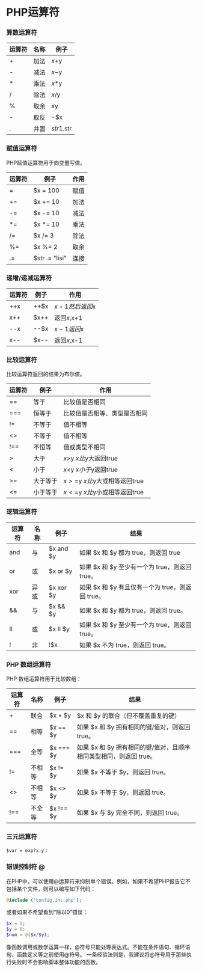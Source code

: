 # PHP运算符

### 算数运算符

| 运算符 | 名称 | 例子       |
| ------ | ---- | ---------- |
| +      | 加法 | $x+$y      |
| -      | 减法 | $x-$y      |
| *      | 乘法 | $x*$y      |
| /      | 除法 | $x/$y      |
| %      | 取余 | $x%$y      |
| -      | 取反 | -$x        |
| .      | 并置 | $str1.$str |

### 赋值运算符

PHP赋值运算符用于向变量写值。

| 运算符 | 例子           | 作用 |
| ------ | -------------- | ---- |
| =      | $x = 100       | 赋值 |
| +=     | $x += 10       | 加法 |
| -=     | $x -= 10       | 减法 |
| *=     | $x *= 10       | 乘法 |
| /=     | $x /= 3        | 除法 |
| %=     | $x %= 2        | 取余 |
| .=     | $str .= "lisi" | 连接 |

### 递增/递减运算符

| 运算符 | 例子 | 作用            |
| ------ | ---- | --------------- |
| ++x    | ++$x | $x+1 然后返回$x |
| x++    | $x++ | 返回$x,$x+1     |
| --x    | --$x | $x-1 返回$x     |
| x--    | $x-- | 返回$x,$x-1     |

### 比较运算符

比较运算符返回的结果为布尔值。

| 运算符 | 例子     | 作用                          |
| ------ | -------- | ----------------------------- |
| ==     | 等于     | 比较值是否相同                |
| ===    | 恒等于   | 比较值是否相等、类型是否相同  |
| !=     | 不等于   | 值不相等                      |
| <>     | 不等于   | 值不相等                      |
| !==    | 不恒等   | 值或类型不相同                |
| >      | 大于     | $x>$y $x比$y大返回true        |
| <      | 小于     | $x<$y $x小于$y返回true        |
| >=     | 大于等于 | $x>=$y $x比$y大或相等返回true |
| <=     | 小于等于 | $x<=$y $x比$y小或相等返回true |

### 逻辑运算符

| 运算符 | 名称 | 例子      | 结果                                             |
| ------ | ---- | --------- | ------------------------------------------------ |
| and    | 与   | $x and $y | 如果 $x 和 $y 都为 true，则返回 true             |
| or     | 或   | $x or $y  | 如果 $x 和 $y 至少有一个为 true，则返回 true。   |
| xor    | 异或 | $x xor $y | 如果 $x 和 $y 有且仅有一个为 true，则返回 true。 |
| &&     | 与   | $x && $y  | 如果 $x 和 $y 都为 true，则返回 true。           |
| II     | 或   | $x II $y  | 如果 $x 和 $y 至少有一个为 true，则返回 true。   |
| !      | 非   | !$x       | 如果 $x 不为 true，则返回 true。                 |

### PHP 数组运算符

PHP 数组运算符用于比较数组：

| 运算符 | 名称   | 例子      | 结果                                                         |
| ------ | ------ | --------- | ------------------------------------------------------------ |
| +      | 联合   | $x + $y   | $x 和 $y 的联合（但不覆盖重复的键）                          |
| ==     | 相等   | $x == $y  | 如果 $x 和 $y 拥有相同的键/值对，则返回 true。               |
| ===    | 全等   | $x === $y | 如果 $x 和 $y 拥有相同的键/值对，且顺序相同类型相同，则返回 true。 |
| !=     | 不相等 | $x != $y  | 如果 $x 不等于 $y，则返回 true。                             |
| <>     | 不相等 | $x <> $y  | 如果 $x 不等于 $y，则返回 true。                             |
| !==    | 不全等 | $x !== $y | 如果 $x 与 $y 完全不同，则返回 true。                        |

### 三元运算符

```
$var = exp?x:y；
```

### 错误控制符 @

在PHP中，可以使用@运算符来抑制单个错误。例如，如果不希望PHP报告它不包括某个文件，则可以编写如下代码：

```php
@include ('config.inc.php');
```

或者如果不希望看到“除以0”错误：

```php
$x = 8;
$y = 0;
$num = @($x/$y);
```

像函数调用或数学运算一样，@符号只能处理表达式。不能在条件语句、循环语句、函数定义等之前使用@符号。 一条经验法则是，我建议将@符号用于那些执行失败时不会影响脚本整体功能的函数。
